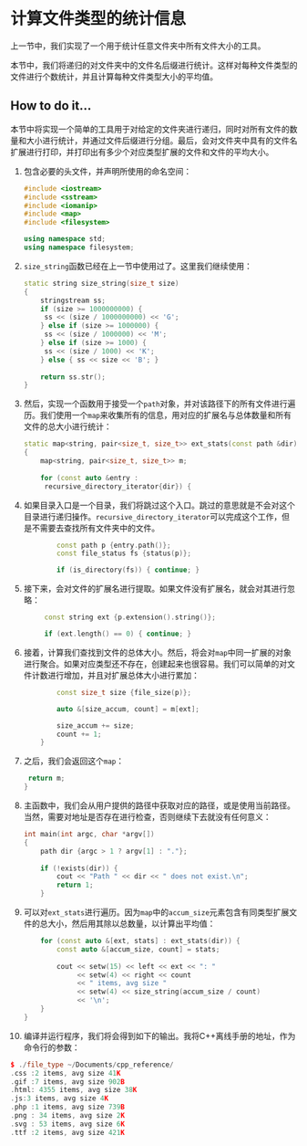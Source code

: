 # 计算文件类型的统计信息

上一节中，我们实现了一个用于统计任意文件夹中所有文件大小的工具。

本节中，我们将递归的对文件夹中的文件名后缀进行统计。这样对每种文件类型的文件进行个数统计，并且计算每种文件类型大小的平均值。

## How to do it...

本节中将实现一个简单的工具用于对给定的文件夹进行递归，同时对所有文件的数量和大小进行统计，并通过文件后缀进行分组。最后，会对文件夹中具有的文件名扩展进行打印，并打印出有多少个对应类型扩展的文件和文件的平均大小。

1. 包含必要的头文件，并声明所使用的命名空间：

   ```c++
   #include <iostream>
   #include <sstream>
   #include <iomanip>
   #include <map>
   #include <filesystem>
   
   using namespace std;
   using namespace filesystem;
   ```

2. `size_string`函数已经在上一节中使用过了。这里我们继续使用：

   ```c++
   static string size_string(size_t size)
   {
       stringstream ss;
       if (size >= 1000000000) {
       	ss << (size / 1000000000) << 'G';
       } else if (size >= 1000000) {
       	ss << (size / 1000000) << 'M';
       } else if (size >= 1000) {
       	ss << (size / 1000) << 'K';
       } else { ss << size << 'B'; }
       
       return ss.str();
   }
   ```

3. 然后，实现一个函数用于接受一个`path`对象，并对该路径下的所有文件进行遍历。我们使用一个`map`来收集所有的信息，用对应的扩展名与总体数量和所有文件的总大小进行统计：

   ```c++
   static map<string, pair<size_t, size_t>> ext_stats(const path &dir)
   {
       map<string, pair<size_t, size_t>> m;
       
       for (const auto &entry :
       	recursive_directory_iterator{dir}) {	
   ```

4. 如果目录入口是一个目录，我们将跳过这个入口。跳过的意思就是不会对这个目录进行递归操作。`recursive_directory_iterator`可以完成这个工作，但是不需要去查找所有文件夹中的文件。

   ```c++
           const path p {entry.path()};
           const file_status fs {status(p)};
   
           if (is_directory(fs)) { continue; }		
   ```

5. 接下来，会对文件的扩展名进行提取。如果文件没有扩展名，就会对其进行忽略：

   ```c++
   		const string ext {p.extension().string()};
   
   		if (ext.length() == 0) { continue; }
   ```

6. 接着，计算我们查找到文件的总体大小。然后，将会对`map`中同一扩展的对象进行聚合。如果对应类型还不存在，创建起来也很容易。我们可以简单的对文件计数进行增加，并且对扩展总体大小进行累加：

   ```c++
           const size_t size {file_size(p)};
   
           auto &[size_accum, count] = m[ext];
   
           size_accum += size;
           count += 1;
       }
   ```

7. 之后，我们会返回这个`map`：

   ```c++
   	return m;
   }
   ```

8. 主函数中，我们会从用户提供的路径中获取对应的路径，或是使用当前路径。当然，需要对地址是否存在进行检查，否则继续下去就没有任何意义：

   ```c++
   int main(int argc, char *argv[])
   {
       path dir {argc > 1 ? argv[1] : "."};
       
       if (!exists(dir)) {
           cout << "Path " << dir << " does not exist.\n";
           return 1;
       }
   ```

9. 可以对`ext_stats`进行遍历。因为`map`中的`accum_size`元素包含有同类型扩展文件的总大小，然后用其除以总数量，以计算出平均值：

   ```c++
       for (const auto &[ext, stats] : ext_stats(dir)) {
           const auto &[accum_size, count] = stats;
           
           cout << setw(15) << left << ext << ": "
                << setw(4) << right << count
                << " items, avg size "
                << setw(4) << size_string(accum_size / count)
                << '\n';
       }
   }
   ```

10. 编译并运行程序，我们将会得到如下的输出。我将C++离线手册的地址，作为命令行的参数：

  ```c++
  $ ./file_type ~/Documents/cpp_reference/
  .css :2 items, avg size 41K
  .gif :7 items, avg size 902B
  .html: 4355 items, avg size 38K
  .js:3 items, avg size 4K
  .php :1 items, avg size 739B
  .png : 34 items, avg size 2K
  .svg : 53 items, avg size 6K
  .ttf :2 items, avg size 421K
  ```


